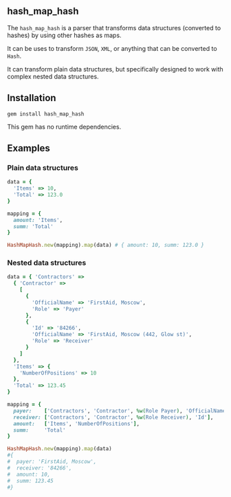 ## hash_map_hash

The `hash_map_hash` is a parser that transforms data structures (converted to
hashes) by using other hashes as maps.

It can be uses to transform `JSON`, `XML`, or anything that can be converted
to `Hash`.

It can transform plain data structures, but specifically designed to work with
complex nested data structures.

## Installation

```
gem install hash_map_hash
```

This gem has no runtime dependencies.

## Examples

### Plain data structures

```ruby
data = {
  'Items' => 10,
  'Total' => 123.0
}

mapping = {
  amount: 'Items',
  summ: 'Total'
}

HashMapHash.new(mapping).map(data) # { amount: 10, summ: 123.0 }
```

### Nested data structures
```ruby
data = { 'Contractors' =>
  { 'Contractor' =>
    [
      {
        'OfficialName' => 'FirstAid, Moscow',
        'Role' => 'Payer'
      },
      {
        'Id' => '84266',
        'OfficialName' => 'FirstAid, Moscow (442, Glow st)',
        'Role' => 'Receiver'
      }
    ]
  },
  'Items' => {
    'NumberOfPositions' => 10
  },
  'Total' => 123.45
}

mapping = {
  payer:    ['Contractors', 'Contractor', %w(Role Payer), 'OfficialName'],
  receiver: ['Contractors', 'Contractor', %w(Role Receiver), 'Id'],
  amount:   ['Items', 'NumberOfPositions'],
  summ:     'Total'
}

HashMapHash.new(mapping).map(data)
#{
#  payer: 'FirstAid, Moscow',
#  receiver: '84266',
#  amount: 10,
#  summ: 123.45
#}
```
